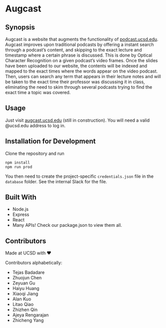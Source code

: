 # Augcast

## Synopsis

Augcast is a website that augments the functionality of [podcast.ucsd.edu](podcast.ucsd.edu). Augcast improves upon traditional podcasts by offering a instant search through a podcast’s content, and skipping to the exact lecture and timestamp where a certain phrase is discussed. This is done by Optical Character Recognition on a given podcast’s video frames. Once the slides have been uploaded to our website, the contents will be indexed and mapped to the exact times where the words appear on the video podcast. Then, users can search any term that appears in their lecture notes and will be taken to the exact time their professor was discussing it in class, eliminating the need to skim through several podcasts trying to find the exact time a topic was covered.

## Usage

Just visit [augcast.ucsd.edu](augcast.ucsd.edu) (still in construction). You will need a valid @ucsd.edu address to log in.

## Installation for Development

Clone the repository and run
```
npm install
npm run prod
```

You then need to create the project-specific ```credentials.json``` file in the ```database``` folder. See the internal Slack for the file.

## Built With

 * Node.js
 * Express
 * React
 * Many APIs! Check our package.json to view them all.

## Contributors
Made at UCSD with ❤️

Contributors alphabetically:

* Tejas Badadare
* Zhuojun Chen
* Zeyuan Gu
* Haiyu Huang
* Xiaoqi Jiang
* Alan Kuo
* Litao Qiao
* Zhizhen Qin
* Ajeya Rengarajan
* Zhicheng Yang
